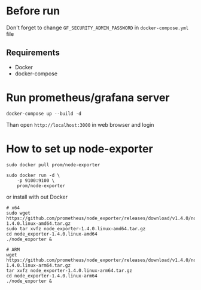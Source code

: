 # Before run
Don't forget to change `GF_SECURITY_ADMIN_PASSWORD` in `docker-compose.yml` file

## Requirements
- Docker
- docker-compose

# Run prometheus/grafana server
```shell
docker-compose up --build -d
```
Than open `http://localhost:3000` in web browser and login

# How to set up node-exporter
```shell
sudo docker pull prom/node-exporter

sudo docker run -d \
    -p 9100:9100 \
    prom/node-exporter
```
or install with out Docker
```shell
# x64
sudo wget https://github.com/prometheus/node_exporter/releases/download/v1.4.0/node_exporter-1.4.0.linux-amd64.tar.gz
sudo tar xvfz node_exporter-1.4.0.linux-amd64.tar.gz
cd node_exporter-1.4.0.linux-amd64
./node_exporter &

# ARM
wget https://github.com/prometheus/node_exporter/releases/download/v1.4.0/node_exporter-1.4.0.linux-arm64.tar.gz
tar xvfz node_exporter-1.4.0.linux-arm64.tar.gz
cd node_exporter-1.4.0.linux-arm64
./node_exporter &
```
